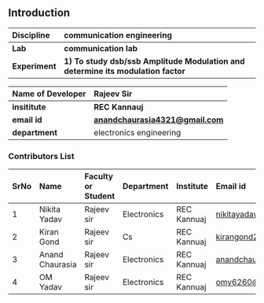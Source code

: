 ## Introduction


<b>Discipline | <b>communication engineering
:--|:--|
<b> Lab | <b> communication lab
<b> Experiment|     <b> 1) To study dsb/ssb Amplitude Modulation and determine its modulation factor 

 

<b>Name of Developer | <b> Rajeev Sir
:--|:--|
<b> insititute  | <b> REC Kannauj 
<b> email id|     <b> anandchaurasia4321@gmail.com 
<b> department |  electronics engineering

### Contributors List

SrNo | Name | Faculty or Student | Department| Institute | Email id
:--|:--|:--|:--|:--|:--|
1 |Nikita Yadav| Rajeev sir | Electronics | REC Kannuaj |nikitayadav23456@gmail.com
2 |Kiran Gond | Rajeev sir | Cs | REC Kannuaj |kirangond2439@gmail.com
3 |Anand Chaurasia |Rajeev sir | Electronics | REC Kannuaj |anandchaurasia4321@gmail.com
4 |OM Yadav| Rajeev sir | Electronics | REC Kannuaj |omy6260@gmail.com
